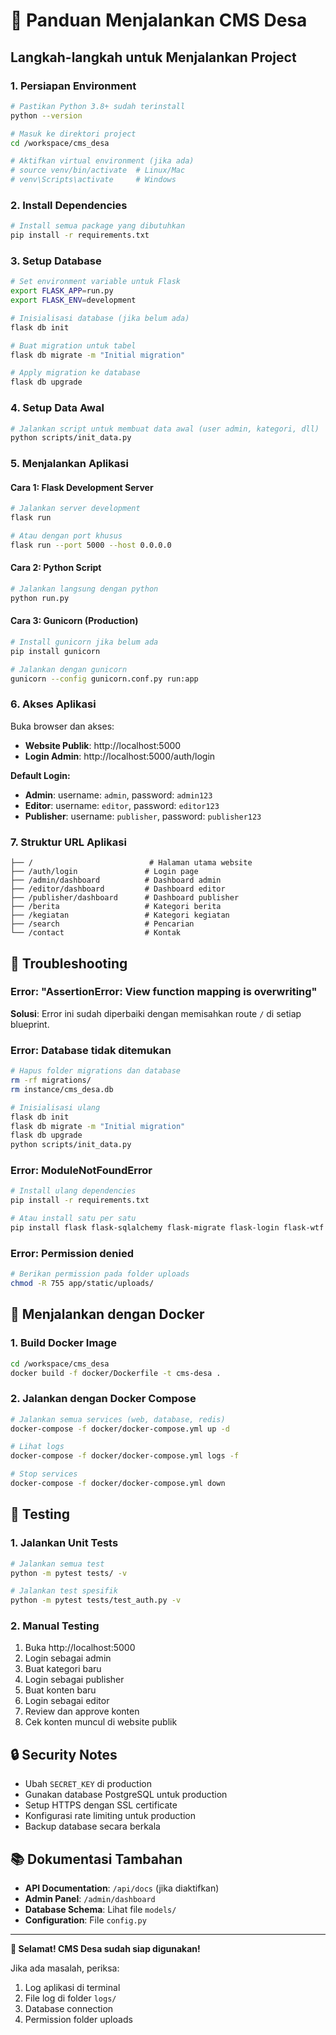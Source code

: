 # 🚀 Panduan Menjalankan CMS Desa

## Langkah-langkah untuk Menjalankan Project

### 1. **Persiapan Environment**
```bash
# Pastikan Python 3.8+ sudah terinstall
python --version

# Masuk ke direktori project
cd /workspace/cms_desa

# Aktifkan virtual environment (jika ada)
# source venv/bin/activate  # Linux/Mac
# venv\Scripts\activate     # Windows
```

### 2. **Install Dependencies**
```bash
# Install semua package yang dibutuhkan
pip install -r requirements.txt
```

### 3. **Setup Database**
```bash
# Set environment variable untuk Flask
export FLASK_APP=run.py
export FLASK_ENV=development

# Inisialisasi database (jika belum ada)
flask db init

# Buat migration untuk tabel
flask db migrate -m "Initial migration"

# Apply migration ke database
flask db upgrade
```

### 4. **Setup Data Awal**
```bash
# Jalankan script untuk membuat data awal (user admin, kategori, dll)
python scripts/init_data.py
```

### 5. **Menjalankan Aplikasi**

#### **Cara 1: Flask Development Server**
```bash
# Jalankan server development
flask run

# Atau dengan port khusus
flask run --port 5000 --host 0.0.0.0
```

#### **Cara 2: Python Script**
```bash
# Jalankan langsung dengan python
python run.py
```

#### **Cara 3: Gunicorn (Production)**
```bash
# Install gunicorn jika belum ada
pip install gunicorn

# Jalankan dengan gunicorn
gunicorn --config gunicorn.conf.py run:app
```

### 6. **Akses Aplikasi**

Buka browser dan akses:
- **Website Publik**: http://localhost:5000
- **Login Admin**: http://localhost:5000/auth/login

**Default Login:**
- **Admin**: username: `admin`, password: `admin123`
- **Editor**: username: `editor`, password: `editor123`  
- **Publisher**: username: `publisher`, password: `publisher123`

### 7. **Struktur URL Aplikasi**

```
├── /                          # Halaman utama website
├── /auth/login               # Login page
├── /admin/dashboard          # Dashboard admin
├── /editor/dashboard         # Dashboard editor
├── /publisher/dashboard      # Dashboard publisher
├── /berita                   # Kategori berita
├── /kegiatan                 # Kategori kegiatan
├── /search                   # Pencarian
└── /contact                  # Kontak
```

## 🔧 Troubleshooting

### **Error: "AssertionError: View function mapping is overwriting"**
**Solusi**: Error ini sudah diperbaiki dengan memisahkan route `/` di setiap blueprint.

### **Error: Database tidak ditemukan**
```bash
# Hapus folder migrations dan database
rm -rf migrations/
rm instance/cms_desa.db

# Inisialisasi ulang
flask db init
flask db migrate -m "Initial migration"  
flask db upgrade
python scripts/init_data.py
```

### **Error: ModuleNotFoundError**
```bash
# Install ulang dependencies
pip install -r requirements.txt

# Atau install satu per satu
pip install flask flask-sqlalchemy flask-migrate flask-login flask-wtf
```

### **Error: Permission denied**
```bash
# Berikan permission pada folder uploads
chmod -R 755 app/static/uploads/
```

## 🐳 Menjalankan dengan Docker

### **1. Build Docker Image**
```bash
cd /workspace/cms_desa
docker build -f docker/Dockerfile -t cms-desa .
```

### **2. Jalankan dengan Docker Compose**
```bash
# Jalankan semua services (web, database, redis)
docker-compose -f docker/docker-compose.yml up -d

# Lihat logs
docker-compose -f docker/docker-compose.yml logs -f

# Stop services
docker-compose -f docker/docker-compose.yml down
```

## 📝 Testing

### **1. Jalankan Unit Tests**
```bash
# Jalankan semua test
python -m pytest tests/ -v

# Jalankan test spesifik
python -m pytest tests/test_auth.py -v
```

### **2. Manual Testing**
1. Buka http://localhost:5000
2. Login sebagai admin
3. Buat kategori baru
4. Login sebagai publisher
5. Buat konten baru
6. Login sebagai editor
7. Review dan approve konten
8. Cek konten muncul di website publik

## 🔒 Security Notes

- Ubah `SECRET_KEY` di production
- Gunakan database PostgreSQL untuk production
- Setup HTTPS dengan SSL certificate
- Konfigurasi rate limiting untuk production
- Backup database secara berkala

## 📚 Dokumentasi Tambahan

- **API Documentation**: `/api/docs` (jika diaktifkan)
- **Admin Panel**: `/admin/dashboard`
- **Database Schema**: Lihat file `models/`
- **Configuration**: File `config.py`

---

**🎉 Selamat! CMS Desa sudah siap digunakan!**

Jika ada masalah, periksa:
1. Log aplikasi di terminal
2. File log di folder `logs/`
3. Database connection
4. Permission folder uploads